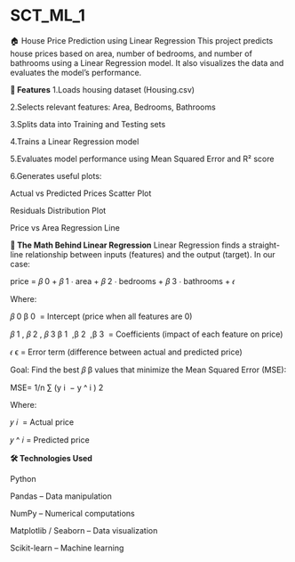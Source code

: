 # SCT_ML_1
🏠 House Price Prediction using Linear Regression
This project predicts house prices based on area, number of bedrooms, and number of bathrooms using a Linear Regression model. It also visualizes the data and evaluates the model’s performance.

**📌 Features**
1.Loads housing dataset (Housing.csv)

2.Selects relevant features: Area, Bedrooms, Bathrooms

3.Splits data into Training and Testing sets

4.Trains a Linear Regression model

5.Evaluates model performance using Mean Squared Error and R² score

6.Generates useful plots:

Actual vs Predicted Prices Scatter Plot

Residuals Distribution Plot

Price vs Area Regression Line

**📐 The Math Behind Linear Regression**
Linear Regression finds a straight-line relationship between inputs (features) and the output (target).
In our case:

price =
𝛽
0
+
𝛽
1
⋅
area
+
𝛽
2
⋅
bedrooms
+
𝛽
3
⋅
bathrooms
+
𝜖

Where:

𝛽
0
β 
0
​
  = Intercept (price when all features are 0)

𝛽
1
,
𝛽
2
,
𝛽
3
β 
1
​
 ,β 
2
​
 ,β 
3
​
  = Coefficients (impact of each feature on price)

𝜖
ϵ = Error term (difference between actual and predicted price)

Goal: Find the best 
𝛽
β values that minimize the Mean Squared Error (MSE):

MSE= 
1/n
∑
​(y 
i
​ − 
y
^
​i
​) 
2
 
Where:

𝑦
𝑖
​ = Actual price

𝑦
^
𝑖
​= Predicted price

**🛠 Technologies Used**

Python 

Pandas – Data manipulation

NumPy – Numerical computations

Matplotlib / Seaborn – Data visualization

Scikit-learn – Machine learning
